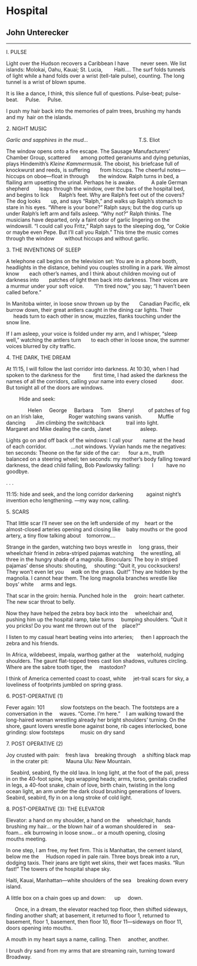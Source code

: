 # Hospital
## John Unterecker
****
I. PULSE

Light over the Hudson recovers a Caribbean I have
       never seen.
We list islands: Molokai, Oahu, Kauai; St. Lucia,
       Haiti….
The surf folds tunnels of light
while a hand folds over a wrist (tell-tale pulse),
counting. The long tunnel is a wrist of blown spume.

It is like a dance, I think, this silence full of questions.
Pulse-beat; pulse-beat.     Pulse.     Pulse.

I push my hair back into the memories of palm trees,
brushing my hands and my  hair on the islands.


2\. NIGHT MUSIC

 _Garlic and sapphires in the mud..._
                                  T.S. Eliot

The window opens onto a fire escape.
The Sausage Manufacturers’ Chamber Group, scattered
      among potted geraniums and dying petunias,
plays Hindemith’s _Kleine Kammermusik_. The oboist,
his briefcase full of knockwurst and reeds, is suffering
      from hiccups.
The cheerful notes—hiccups on oboe—float in through
      the window.
Ralph turns in bed, a flailing arm upsetting the urinal.
Perhaps he is awake.           A pale German shepherd
      leaps through the window,
over the bars of the hospital bed, and begins to lick
      Ralph’s feet.
Why are Ralph’s feet out of the covers? The dog looks
      up, and says “Ralph,”
and walks up Ralph’s stomach to stare in his eyes.
“Where is your bone?” Ralph says; but the dog curls up
      under Ralph’s left arm and falls asleep.
“Why not?” Ralph thinks. The musicians have departed,
only a faint odor of garlic lingering on the windowsill.
“I could call you Fritz,” Ralph says to the sleeping dog,
“﻿or Cokie or maybe even Pepe. But I’ll call you Ralph.”
This time the music comes through the window
      without hiccups and without garlic.


3\. THE INVENTIONS OF SLEEP

A telephone call begins on the television set:
You are in a phone booth, headlights in the distance,
behind you couples strolling in a park. We almost know
      each other’s names,
and I think about children moving out of darkness into
      patches of light then back into darkness.
Their voices are a murmur under your soft voice.
      “I’m tired now,” you say; “I haven’t been called before.”

In Manitoba winter, in loose snow thrown up by the
      Canadian Pacific, elk burrow down,
their great antlers caught in the dining car lights. Their
       heads turn to each other in snow,
muzzles, flanks touching under the snow line.

If I am asleep, your voice is folded under my arm,
and I whisper, “sleep well,” watching the antlers turn
      to each other in loose snow,
the summer voices blurred by city traffic.


4\. THE DARK, THE DREAM

At 11:15, I will follow the last corridor into darkness.
At 10:30, when I had spoken to the darkness for the
        first time, I had asked the darkness the names
of all the corridors, calling your name into every closed
         door.
But tonight all of the doors are windows.

         Hide and seek:

               Helen     George     Barbara     Tom     Sheryl
         of patches of fog on an Irish lake,
                Roger watching swans vanish.
          Muffie dancing       Jim climbing the switchback
              trail into light.
                  Margaret and Mike dealing the cards, Janet
                   asleep.

Lights go on and off back of the windows: I call your
      name at the head of each corridor.
                …not windows.
Vyvian hands me the negatives: ten seconds:
Theone on the far side of the car:      four a.m., truth
      balanced on a steering wheel;
ten seconds: my mother’s body falling toward darkness,
the dead child falling, Bob Pawlowsky falling:        I
        have no goodbye.


. . .

11:15: hide and seek, and the long corridor darkening
        against night’s invention echo lengthening.
—my way now, calling.


5\. SCARS

That little scar I’ll never see on the left underside of my
   heart
or the almost-closed arteries opening and closing like
   baby mouths
or the good artery, a tiny flow talking about
   tomorrow….

Strange in the garden, watching two boys wrestle in
    long grass,
their wheelchair friend in zebra-striped pajamas watching
    the wrestling,
all three in the hungry shade of a magnolia.
Binoculars:
The boy in striped pajamas’ dense shouts: shouting,
    shouting:
“Quit it, you cocksuckers! They won’t even let you
    _walk_ on the grass. Quit!”
They are hidden by the magnolia. I cannot hear them.
The long magnolia branches wrestle like boys’ white
    arms and legs.

That scar in the groin: hernia. Punched hole in the
    groin: heart catheter.
The new scar throat to belly.

Now they have helped the zebra boy back into the
    wheelchair
and, pushing him up the hospital ramp, take turns
    bumping shoulders.
“Quit it you pricks! Do you want me thrown out of the
   place?”

I listen to my casual heart beating veins into arteries;
    then I approach the zebra and his friends.

In Africa, wildebeest, impala, warthog gather at the
    waterhold, nudging shoulders.
The gaunt flat-topped trees cast lion shadows,
vultures circling. Where are the sabre tooth tiger, the
    mastodon?

I think of America cemented coast to coast, white
    jet-trail scars for sky,
a loveliness of footprints jumbled on spring grass.


6\. POST-OPERATIVE (1)

Fever again: 101           slow footsteps
on the beach. The footsteps are a conversation in the
    waves.
“Come. I’m here.”    I am walking toward the
    long-haired woman
wrestling already her bright shoulders’ turning.
On the shore, gaunt lovers wrestle bone against bone,
rib cages interlocked, bone grinding:
slow footsteps           music on dry sand


7\. POST OPERATIVE (2)

Joy crusted with pain:
   fresh lava
   breaking through
   a shifting black map
   in the crater pit:
           Mauna Ulu: New Mountain.

   Seabird, seabird, fly the old lava. In long light, at the foot of the pali,
press in on the 40-foot spine, legs wrapping heads; arms, torso, genitals
cradled in legs, a 40-foot snake, chain of love, birth chain, twisting in the
long ocean light, an arm under the dark cloud brushing generations of lovers.
Seabird, seabird, fly in on a long stroke of cold light.


8\. POST-OPERATIVE (3): THE ELEVATOR

Elevator: a hand on my shoulder, a hand on the
    wheelchair, hands brushing my hair…
or the blown hair of a woman shouldered in
    sea-foam…
elk burrowing in loose snow…
or a mouth opening, closing       mouths meeting.

In one step, I am free, my feet firm.
This is Manhattan, the cement island, below me the
    Hudson roped in pale rain.
Three boys break into a run, dodging taxis.
Their jeans are tight wet skins, their wet faces masks.
“Run fast!”
The towers of the hospital shape sky.

Haiti, Kauai, Manhattan—white shoulders of the sea
   breaking down every island.

A little box on a chain goes up and down:      up
    down.

      Once, in a dream, the elevator reached top floor, then shifted sideways,
finding another shaft; at basement, it returned to floor 1, returned to
basement, floor 1, basement, then floor 10, floor 11—sideways on floor 11,
doors opening into mouths.

A mouth in my heart says a name, calling. Then
    another, another.

I brush dry sand from my arms that are streaming rain,
turning toward Broadway.